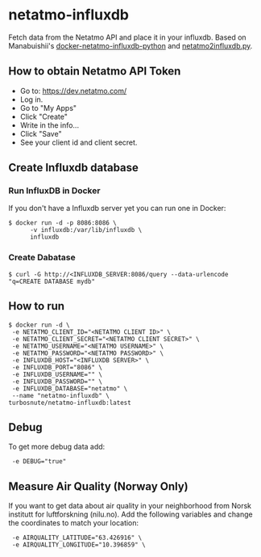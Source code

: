 # netatmo-influxdb
Fetch data from the Netatmo API and place it in your influxdb. Based on Manabuishii's [docker-netatmo-influxdb-python](https://github.com/manabuishii/docker-netatmo-influxdb-python) and [netatmo2influxdb.py](https://pypi.org/project/netatmo2influxdb/).

## How to obtain Netatmo API Token
- Go to: https://dev.netatmo.com/
- Log in.
- Go to "My Apps"
- Click "Create"
- Write in the info...
- Click "Save"
- See your client id and client secret.

## Create Influxdb database

### Run InfluxDB in Docker
If you don't have a Influxdb server yet you can run one in Docker:
```
$ docker run -d -p 8086:8086 \
      -v influxdb:/var/lib/influxdb \
      influxdb
```

### Create Dabatase
```
$ curl -G http://<INFLUXDB_SERVER:8086/query --data-urlencode "q=CREATE DATABASE mydb"
```
## How to run
```
$ docker run -d \
 -e NETATMO_CLIENT_ID="<NETATMO CLIENT ID>" \
 -e NETATMO_CLIENT_SECRET="<NETATMO CLIENT SECRET>" \
 -e NETATMO_USERNAME="<NETATMO USERNAME>" \
 -e NETATMO_PASSWORD="<NETATMO PASSWORD>" \
 -e INFLUXDB_HOST="<INFLUXDB SERVER>" \
 -e INFLUXDB_PORT="8086" \
 -e INFLUXDB_USERNAME="" \
 -e INFLUXDB_PASSWORD="" \
 -e INFLUXDB_DATABASE="netatmo" \
 --name "netatmo-influxdb" \
turbosnute/netatmo-influxdb:latest
```

## Debug
To get more debug data add:
```
 -e DEBUG="true"
```

## Measure Air Quality (Norway Only)
If you want to get data about air quality in your neighborhood from Norsk institutt for luftforskning (nilu.no). Add the following variables and change the coordinates to match your location:
```
 -e AIRQUALITY_LATITUDE="63.426916" \
 -e AIRQUALITY_LONGITUDE="10.396859" \
```

